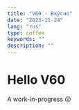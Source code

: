 ```yaml
---
title: "V60 - Вкусно"
date: "2023-11-24"
lang: "rus"
type: coffee
keywords: ""
description: ""
---
```


# Hello V60

A work-in-progress 😲
